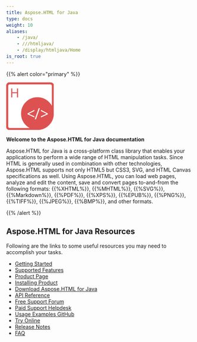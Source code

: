 ```yaml
---
title: Aspose.HTML for Java
type: docs
weight: 10
aliases: 
    - /java/
    - ///htmljava/
    - /display/htmljava/Home
is_root: true
---
```

{{% alert color="primary" %}} 

![Aspose.HTML for Java Product Logo](home_1.png)

**Welcome to the Aspose.HTML for Java documentation**

Aspose.HTML for Java is a cross-platform class library that enables your applications to perform a wide range of HTML manipulation tasks. Since HTML is generally used in combination with other technologies, Aspose.HTML supports not only HTML5 but CSS3, SVG, and HTML Canvas specifications as well. Using Aspose.HTML, you can load web pages, analyze and edit the content, save and convert pages to-and-from the following formats: {{%XHTML%}}, {{%MHTML%}}, {{%SVG%}}, {{%Markdown%}}, {{%PDF%}}, {{%XPS%}}, {{%EPUB%}}, {{%PNG%}}, {{%TIFF%}}, {{%JPEG%}}, {{%BMP%}}, and other formats.

{{% /alert %}} 

## Aspose.HTML for Java Resources

Following are the links to some useful resources you may need to accomplish your tasks.

* [Getting Started](/html/java/getting-started/)
* [Supported Features](/html/java/getting-started/features-list/)
* [Product Page](https://products.aspose.com/html/java/)
* [Installing Product](/html/java/getting-started/installation/)
* [Download Aspose.HTML for Java](https://repository.aspose.com/webapp/#/artifacts/browse/tree/General/repo/com/aspose/aspose-html)
* [API Reference](https://apireference.aspose.com/html/java)
* [Free Support Forum](https://forum.aspose.com/c/html/29)
* [Paid Support Helpdesk](https://helpdesk.aspose.com/)
* [Usage Examples GitHub](https://github.com/aspose-html/Aspose.HTML-for-Java)
* [Try Online](https://products.aspose.app/html/family)
* [Release Notes](/html/java/release-notes/)
* [FAQ](/html/java/faq/)